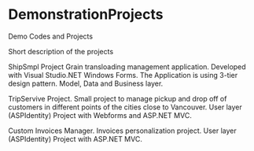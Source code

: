 # DemonstrationProjects
Demo Codes and Projects

Short description of the projects

ShipSmpl Project 
Grain transloading management application.
Developed with Visual Studio.NET Windows Forms.
The Application is using 3-tier design pattern.
Model, Data and Business layer.

TripServive Project.
Small project to manage pickup and drop off of customers in different points of the cities close to Vancouver.
User layer (ASPIdentity)
Project with Webforms and ASP.NET MVC.

Custom Invoices Manager.
Invoices personalization project.
User layer (ASPIdentity)
Project with ASP.NET MVC.

